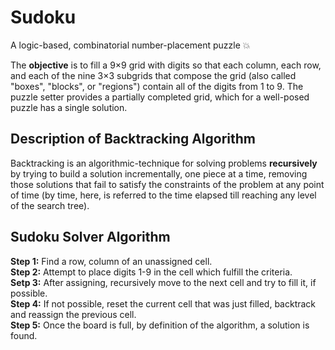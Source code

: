 # Sudoku
A logic-based, combinatorial number-placement puzzle :boom:

The **objective** is to fill a 9×9 grid with digits so that each column, each row, and each of the nine 3×3 subgrids that compose the grid (also called "boxes", "blocks", or "regions") contain all of the digits from 1 to 9. 
The puzzle setter provides a partially completed grid, which for a well-posed puzzle has a single solution.

## Description of Backtracking Algorithm
Backtracking is an algorithmic-technique for solving problems **recursively** by trying to build a solution incrementally, one piece at a time, removing those solutions that fail to satisfy the constraints of the problem at any point of time (by time, here, is referred to the time elapsed till reaching any level of the search tree).

## Sudoku Solver Algorithm
**Step 1:** Find a row, column of an unassigned cell.\
**Step 2:** Attempt to place digits 1-9 in the cell which fulfill the criteria.\
**Setp 3:** After assigning, recursively move to the next cell and try to fill it, if possible.\
**Step 4:** If not possible, reset the current cell that was just filled, backtrack and reassign the previous cell.\
**Step 5:** Once the board is full, by definition of the algorithm, a solution is found.